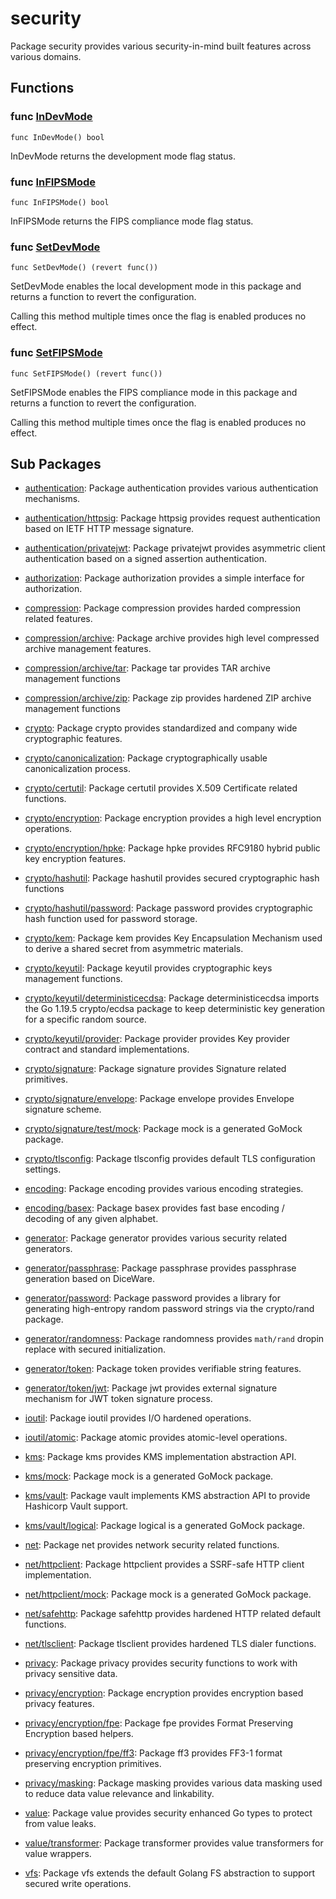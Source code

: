 # security

Package security provides various security-in-mind built features across
various domains.

## Functions

### func [InDevMode](flags.go#L19)

`func InDevMode() bool`

InDevMode returns the development mode flag status.

### func [InFIPSMode](flags.go#L47)

`func InFIPSMode() bool`

InFIPSMode returns the FIPS compliance mode flag status.

### func [SetDevMode](flags.go#L27)

`func SetDevMode() (revert func())`

SetDevMode enables the local development mode in this package and returns a
function to revert the configuration.

Calling this method multiple times once the flag is enabled produces no effect.

### func [SetFIPSMode](flags.go#L55)

`func SetFIPSMode() (revert func())`

SetFIPSMode enables the FIPS compliance mode in this package and returns a
function to revert the configuration.

Calling this method multiple times once the flag is enabled produces no effect.

## Sub Packages

* [authentication](./authentication): Package authentication provides various authentication mechanisms.

* [authentication/httpsig](./authentication/httpsig): Package httpsig provides request authentication based on IETF HTTP message signature.

* [authentication/privatejwt](./authentication/privatejwt): Package privatejwt provides asymmetric client authentication based on a signed assertion authentication.

* [authorization](./authorization): Package authorization provides a simple interface for authorization.

* [compression](./compression): Package compression provides harded compression related features.

* [compression/archive](./compression/archive): Package archive provides high level compressed archive management features.

* [compression/archive/tar](./compression/archive/tar): Package tar provides TAR archive management functions

* [compression/archive/zip](./compression/archive/zip): Package zip provides hardened ZIP archive management functions

* [crypto](./crypto): Package crypto provides standardized and company wide cryptographic features.

* [crypto/canonicalization](./crypto/canonicalization): Package cryptographically usable canonicalization process.

* [crypto/certutil](./crypto/certutil): Package certutil provides X.509 Certificate related functions.

* [crypto/encryption](./crypto/encryption): Package encryption provides a high level encryption operations.

* [crypto/encryption/hpke](./crypto/encryption/hpke): Package hpke provides RFC9180 hybrid public key encryption features.

* [crypto/hashutil](./crypto/hashutil): Package hashutil provides secured cryptographic hash functions

* [crypto/hashutil/password](./crypto/hashutil/password): Package password provides cryptographic hash function used for password storage.

* [crypto/kem](./crypto/kem): Package kem provides Key Encapsulation Mechanism used to derive a shared secret from asymmetric materials.

* [crypto/keyutil](./crypto/keyutil): Package keyutil provides cryptographic keys management functions.

* [crypto/keyutil/deterministicecdsa](./crypto/keyutil/deterministicecdsa): Package deterministicecdsa imports the Go 1.19.5 crypto/ecdsa package to keep deterministic key generation for a specific random source.

* [crypto/keyutil/provider](./crypto/keyutil/provider): Package provider provides Key provider contract and standard implementations.

* [crypto/signature](./crypto/signature): Package signature provides Signature related primitives.

* [crypto/signature/envelope](./crypto/signature/envelope): Package envelope provides Envelope signature scheme.

* [crypto/signature/test/mock](./crypto/signature/test/mock): Package mock is a generated GoMock package.

* [crypto/tlsconfig](./crypto/tlsconfig): Package tlsconfig provides default TLS configuration settings.

* [encoding](./encoding): Package encoding provides various encoding strategies.

* [encoding/basex](./encoding/basex): Package basex provides fast base encoding / decoding of any given alphabet.

* [generator](./generator): Package generator provides various security related generators.

* [generator/passphrase](./generator/passphrase): Package passphrase provides passphrase generation based on DiceWare.

* [generator/password](./generator/password): Package password provides a library for generating high-entropy random password strings via the crypto/rand package.

* [generator/randomness](./generator/randomness): Package randomness provides `math/rand` dropin replace with secured initialization.

* [generator/token](./generator/token): Package token provides verifiable string features.

* [generator/token/jwt](./generator/token/jwt): Package jwt provides external signature mechanism for JWT token signature process.

* [ioutil](./ioutil): Package ioutil provides I/O hardened operations.

* [ioutil/atomic](./ioutil/atomic): Package atomic provides atomic-level operations.

* [kms](./kms): Package kms provides KMS implementation abstraction API.

* [kms/mock](./kms/mock): Package mock is a generated GoMock package.

* [kms/vault](./kms/vault): Package vault implements KMS abstraction API to provide Hashicorp Vault support.

* [kms/vault/logical](./kms/vault/logical): Package logical is a generated GoMock package.

* [net](./net): Package net provides network security related functions.

* [net/httpclient](./net/httpclient): Package httpclient provides a SSRF-safe HTTP client implementation.

* [net/httpclient/mock](./net/httpclient/mock): Package mock is a generated GoMock package.

* [net/safehttp](./net/safehttp): Package safehttp provides hardened HTTP related default functions.

* [net/tlsclient](./net/tlsclient): Package tlsclient provides hardened TLS dialer functions.

* [privacy](./privacy): Package privacy provides security functions to work with privacy sensitive data.

* [privacy/encryption](./privacy/encryption): Package encryption provides encryption based privacy features.

* [privacy/encryption/fpe](./privacy/encryption/fpe): Package fpe provides Format Preserving Encryption based helpers.

* [privacy/encryption/fpe/ff3](./privacy/encryption/fpe/ff3): Package ff3 provides FF3-1 format preserving encryption primitives.

* [privacy/masking](./privacy/masking): Package masking provides various data masking used to reduce data value relevance and linkability.

* [value](./value): Package value provides security enhanced Go types to protect from value leaks.

* [value/transformer](./value/transformer): Package transformer provides value transformers for value wrappers.

* [vfs](./vfs): Package vfs extends the default Golang FS abstraction to support secured write operations.

